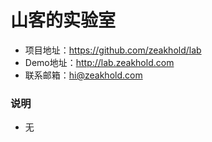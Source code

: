 #  山客的实验室

* 项目地址：https://github.com/zeakhold/lab
* Demo地址：http://lab.zeakhold.com
* 联系邮箱：hi@zeakhold.com

### 说明

* 无

<p>
